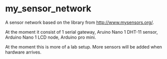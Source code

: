 my_sensor_network
=================
A sensor network based on the library from http://www.mysensors.org/.

At the moment it consist of 
1 serial gateway, Aruino Nano
1 DHT-11 sensor, Arduino Nano
1 LCD node, Arduino pro mini.

At the moment this is more of a lab setup. More sensors will be added when hardware arrives.   
